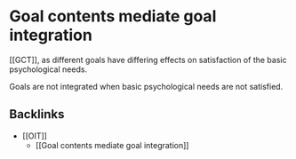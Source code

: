 # Goal contents mediate goal integration
[[GCT]], as different goals have differing effects on satisfaction of the basic psychological needs.

Goals are not integrated when basic psychological needs are not satisfied.

## Backlinks
* [[OIT]]
	* [[Goal contents mediate goal integration]]

<!-- #Life -->

<!-- {BearID:6C21E944-3CA0-451B-B932-8E373F697138-15756-00001303691251E8} -->
